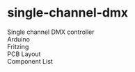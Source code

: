 # single-channel-dmx
Single channel DMX controller
<br>
Arduino<br>
Fritzing<br>
PCB Layout<br>
Component List<br>
